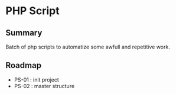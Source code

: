 # PHP Script

## Summary

Batch of php scripts to automatize some awfull and repetitive work.

## Roadmap

- PS-01 : init project
- PS-02 : master structure
